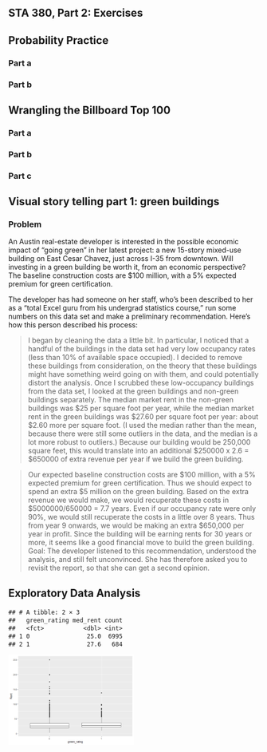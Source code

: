 ## **STA 380, Part 2: Exercises**

## Probability Practice

### **Part a**

### **Part b**

## Wrangling the Billboard Top 100

### **Part a**

### **Part b**

### **Part c**

## Visual story telling part 1: green buildings

### **Problem**

An Austin real-estate developer is interested in the possible economic
impact of “going green” in her latest project: a new 15-story mixed-use
building on East Cesar Chavez, just across I-35 from downtown. Will
investing in a green building be worth it, from an economic perspective?
The baseline construction costs are $100 million, with a 5% expected
premium for green certification.

The developer has had someone on her staff, who’s been described to her
as a “total Excel guru from his undergrad statistics course,” run some
numbers on this data set and make a preliminary recommendation. Here’s
how this person described his process:

> I began by cleaning the data a little bit. In particular, I noticed
> that a handful of the buildings in the data set had very low occupancy
> rates (less than 10% of available space occupied). I decided to remove
> these buildings from consideration, on the theory that these buildings
> might have something weird going on with them, and could potentially
> distort the analysis. Once I scrubbed these low-occupancy buildings
> from the data set, I looked at the green buildings and non-green
> buildings separately. The median market rent in the non-green
> buildings was $25 per square foot per year, while the median market
> rent in the green buildings was $27.60 per square foot per year: about
> $2.60 more per square foot. (I used the median rather than the mean,
> because there were still some outliers in the data, and the median is
> a lot more robust to outliers.) Because our building would be 250,000
> square feet, this would translate into an additional $250000 x 2.6 =
> $650000 of extra revenue per year if we build the green building.

> Our expected baseline construction costs are $100 million, with a 5%
> expected premium for green certification. Thus we should expect to
> spend an extra $5 million on the green building. Based on the extra
> revenue we would make, we would recuperate these costs in
> $5000000/650000 = 7.7 years. Even if our occupancy rate were only 90%,
> we would still recuperate the costs in a little over 8 years. Thus
> from year 9 onwards, we would be making an extra $650,000 per year in
> profit. Since the building will be earning rents for 30 years or more,
> it seems like a good financial move to build the green building. Goal:
> The developer listened to this recommendation, understood the
> analysis, and still felt unconvinced. She has therefore asked you to
> revisit the report, so that she can get a second opinion.

## Exploratory Data Analysis

    ## # A tibble: 2 × 3
    ##   green_rating med_rent count
    ##   <fct>           <dbl> <int>
    ## 1 0                25.0  6995
    ## 2 1                27.6   684

<img src="Final-Submission_files/figure-markdown_strict/unnamed-chunk-4-1.png" width="50%" />
